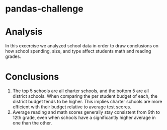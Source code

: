 # pandas-challenge


# Analysis
In this excercise we analyzed school data in order to draw conclusions on how school spending, size, and type affect students math and reading grades.

# Conclusions
1. The top 5 schools are all charter schools, and the bottom 5 are all district schools. When comparing the per student budget of each, the district budget tends to be higher. This implies charter schools are more efficient with their budget relative to average test scores.
2. Average reading and math scores generally stay consistent from 9th to 12th grade, even when schools have a significantly higher average in one than the other.

